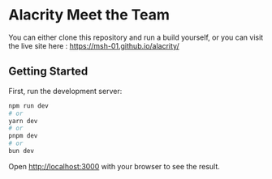 # Alacrity Meet the Team

You can either clone this repository and run a build yourself, or you can visit the live site here : https://msh-01.github.io/alacrity/

## Getting Started

First, run the development server:

```bash
npm run dev
# or
yarn dev
# or
pnpm dev
# or
bun dev
```

Open [http://localhost:3000](http://localhost:3000) with your browser to see the result.
